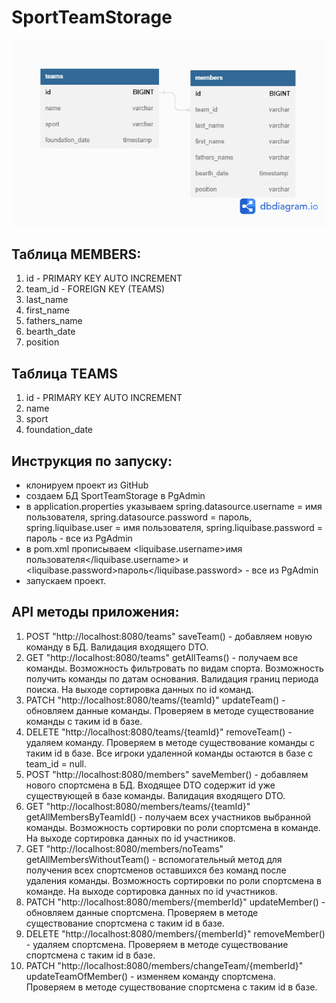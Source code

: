 # SportTeamStorage

![](pictures/diagram.png)

## Таблица MEMBERS:

1. id - PRIMARY KEY AUTO INCREMENT
2. team_id - FOREIGN KEY (TEAMS)
3. last_name
4. first_name
5. fathers_name
6. bearth_date
7. position

## Таблица TEAMS

1. id - PRIMARY KEY AUTO INCREMENT
2. name
3. sport
4. foundation_date


## Инструкция по запуску:
- клонируем проект из GitHub
- создаем БД SportTeamStorage в PgAdmin
- в application.properties указываем spring.datasource.username = имя пользователя, spring.datasource.password = пароль, spring.liquibase.user = имя пользователя, spring.liquibase.password = пароль - все из PgAdmin
- в pom.xml прописываем <liquibase.username>имя пользователя</liquibase.username> и <liquibase.password>пароль</liquibase.password> - все из PgAdmin
- запускаем проект. 

## API методы приложения:
1. POST "http://localhost:8080/teams" saveTeam() - добавляем новую команду в БД. Валидация входящего DTO.
2. GET "http://localhost:8080/teams" getAllTeams() - получаем все команды. Возможность фильтровать по видам спорта. Возможность получить команды по датам основания. Валидация границ периода поиска. На выходе сортировка данных по id команд. 
3. PATCH "http://localhost:8080/teams/{teamId}" updateTeam() - обновляем данные команды. Проверяем в методе существование команды с таким id в базе.
4. DELETE "http://localhost:8080/teams/{teamId}" removeTeam() - удаляем команду. Проверяем в методе существование команды с таким id в базе. Все игроки удаленной команды остаются в базе с team_id = null.
5. POST "http://localhost:8080/members" saveMember() - добавляем нового спортсмена в БД. Входящее DTO содержит id уже существующей в базе команды. Валидация входящего DTO.
6. GET "http://localhost:8080/members/teams/{teamId}" getAllMembersByTeamId() - получаем всех участников выбранной команды. Возможность сортировки по роли спортсмена в команде. На выходе сортировка данных по id участников.
7. GET "http://localhost:8080/members/noTeams" getAllMembersWithoutTeam() - вспомогательный метод для получения всех спортсменов оставшихся без команд после удаления команды. Возможность сортировки по роли спортсмена в команде. На выходе сортировка данных по id участников.
8. PATCH "http://localhost:8080/members/{memberId}" updateMember() - обновляем данные спортсмена. Проверяем в методе существование спортсмена с таким id в базе.
9. DELETE "http://localhost:8080/members/{memberId}" removeMember() - удаляем спортсмена. Проверяем в методе существование спортсмена с таким id в базе.
10. PATCH "http://localhost:8080/members/changeTeam/{memberId}" updateTeamOfMember() - изменяем команду спортсмена. Проверяем в методе существование спортсмена с таким id в базе.
